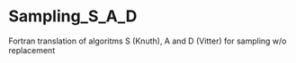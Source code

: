 # Sampling_S_A_D
Fortran translation of algoritms S (Knuth), A and D (Vitter) for sampling w/o replacement
